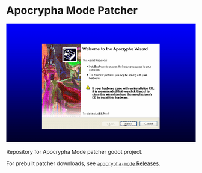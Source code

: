 # Apocrypha Mode Patcher

![splash](./splash.png)

Repository for Apocrypha Mode patcher godot project.

For prebuilt patcher downloads, see [`apocrypha-mode` Releases](https://github.com/disco0/apocrypha-mode/releases).
